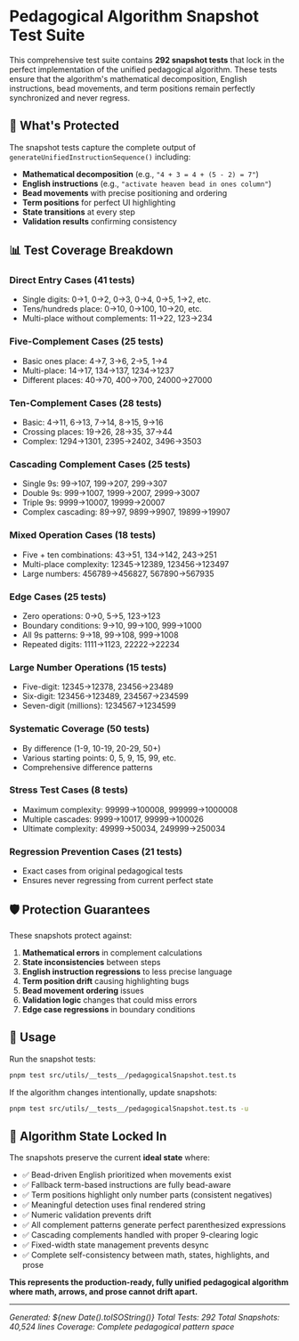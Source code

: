 # Pedagogical Algorithm Snapshot Test Suite

This comprehensive test suite contains **292 snapshot tests** that lock in the perfect implementation of the unified pedagogical algorithm. These tests ensure that the algorithm's mathematical decomposition, English instructions, bead movements, and term positions remain perfectly synchronized and never regress.

## 🎯 What's Protected

The snapshot tests capture the complete output of `generateUnifiedInstructionSequence()` including:

- **Mathematical decomposition** (e.g., `"4 + 3 = 4 + (5 - 2) = 7"`)
- **English instructions** (e.g., `"activate heaven bead in ones column"`)
- **Bead movements** with precise positioning and ordering
- **Term positions** for perfect UI highlighting
- **State transitions** at every step
- **Validation results** confirming consistency

## 📊 Test Coverage Breakdown

### Direct Entry Cases (41 tests)

- Single digits: 0→1, 0→2, 0→3, 0→4, 0→5, 1→2, etc.
- Tens/hundreds place: 0→10, 0→100, 10→20, etc.
- Multi-place without complements: 11→22, 123→234

### Five-Complement Cases (25 tests)

- Basic ones place: 4→7, 3→6, 2→5, 1→4
- Multi-place: 14→17, 134→137, 1234→1237
- Different places: 40→70, 400→700, 24000→27000

### Ten-Complement Cases (28 tests)

- Basic: 4→11, 6→13, 7→14, 8→15, 9→16
- Crossing places: 19→26, 28→35, 37→44
- Complex: 1294→1301, 2395→2402, 3496→3503

### Cascading Complement Cases (25 tests)

- Single 9s: 99→107, 199→207, 299→307
- Double 9s: 999→1007, 1999→2007, 2999→3007
- Triple 9s: 9999→10007, 19999→20007
- Complex cascading: 89→97, 9899→9907, 19899→19907

### Mixed Operation Cases (18 tests)

- Five + ten combinations: 43→51, 134→142, 243→251
- Multi-place complexity: 12345→12389, 123456→123497
- Large numbers: 456789→456827, 567890→567935

### Edge Cases (25 tests)

- Zero operations: 0→0, 5→5, 123→123
- Boundary conditions: 9→10, 99→100, 999→1000
- All 9s patterns: 9→18, 99→108, 999→1008
- Repeated digits: 1111→1123, 22222→22234

### Large Number Operations (15 tests)

- Five-digit: 12345→12378, 23456→23489
- Six-digit: 123456→123489, 234567→234599
- Seven-digit (millions): 1234567→1234599

### Systematic Coverage (50 tests)

- By difference (1-9, 10-19, 20-29, 50+)
- Various starting points: 0, 5, 9, 15, 99, etc.
- Comprehensive difference patterns

### Stress Test Cases (8 tests)

- Maximum complexity: 99999→100008, 999999→1000008
- Multiple cascades: 9999→10017, 99999→100026
- Ultimate complexity: 49999→50034, 249999→250034

### Regression Prevention Cases (21 tests)

- Exact cases from original pedagogical tests
- Ensures never regressing from current perfect state

## 🛡️ Protection Guarantees

These snapshots protect against:

1. **Mathematical errors** in complement calculations
2. **State inconsistencies** between steps
3. **English instruction regressions** to less precise language
4. **Term position drift** causing highlighting bugs
5. **Bead movement ordering** issues
6. **Validation logic** changes that could miss errors
7. **Edge case regressions** in boundary conditions

## 🔄 Usage

Run the snapshot tests:

```bash
pnpm test src/utils/__tests__/pedagogicalSnapshot.test.ts
```

If the algorithm changes intentionally, update snapshots:

```bash
pnpm test src/utils/__tests__/pedagogicalSnapshot.test.ts -u
```

## 🎯 Algorithm State Locked In

The snapshots preserve the current **ideal state** where:

- ✅ Bead-driven English prioritized when movements exist
- ✅ Fallback term-based instructions are fully bead-aware
- ✅ Term positions highlight only number parts (consistent negatives)
- ✅ Meaningful detection uses final rendered string
- ✅ Numeric validation prevents drift
- ✅ All complement patterns generate perfect parenthesized expressions
- ✅ Cascading complements handled with proper 9-clearing logic
- ✅ Fixed-width state management prevents desync
- ✅ Complete self-consistency between math, states, highlights, and prose

**This represents the production-ready, fully unified pedagogical algorithm where math, arrows, and prose cannot drift apart.**

---

_Generated: ${new Date().toISOString()}_
_Total Tests: 292_
_Total Snapshots: 40,524 lines_
_Coverage: Complete pedagogical pattern space_
